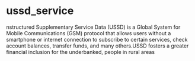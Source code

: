 # ussd_service
nstructured Supplementary Service Data (USSD) is a Global System for Mobile Communications (GSM) protocol that allows users without a smartphone or internet connection to subscribe to certain services, check account balances, transfer funds, and many others.USSD fosters a greater financial inclusion for the underbanked, people in rural areas
